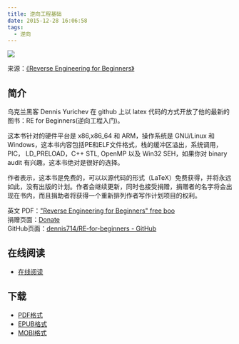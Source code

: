 ```yaml
---
title: 逆向工程基础
date: 2015-12-28 16:06:58
tags:
  - 逆向
---
```


![](https://ek8whxe.cloudimg.io/s/width/226/https://www.gitbook.com/cover/book/wizardforcel/re-for-beginners.jpg?build=1451289687917&v=12.0.2)

来源：[《Reverse Engineering for Beginners》](http://zhuanlan.zhihu.com/wooyun/19810488)

<!--more-->

## 简介 ##

乌克兰黑客 Dennis Yurichev 在 github 上以 latex 代码的方式开放了他的最新的图书：RE for Beginners(逆向工程入门)。

这本书针对的硬件平台是 x86,x86_64 和 ARM，操作系统是 GNU/Linux 和Windows，这本书内容包括PE和ELF文件格式，栈的缓冲区溢出，系统调用，PIC， LD_PRELOAD，C++ STL, OpenMP 以及 Win32 SEH，如果你对 binary audit 有兴趣，这本书绝对是很好的选择。　　

作者表示，这本书是免费的，可以以源代码的形式（LaTeX）免费获得，并将永远如此，没有出版的计划。作者会继续更新，同时也接受捐赠，捐赠者的名字将会出现在书内，而且捐助者将获得一个重新排列作者写作计划项目的权利。

英文 PDF：["Reverse Engineering for Beginners" free boo](http://yurichev.com/RE-book.html)  
捐赠页面：[Donate](http://yurichev.com/donate.html)  
GitHub页面：[dennis714/RE-for-beginners - GitHub](https://github.com/dennis714/RE-for-beginners)

## 在线阅读 ##

+ [在线阅读](https://www.gitbook.com/book/wizardforcel/re-for-beginners/details)

## 下载 ##

+ [PDF格式](https://www.gitbook.com/download/pdf/book/wizardforcel/re-for-beginners)
+ [EPUB格式](https://www.gitbook.com/download/epub/book/wizardforcel/re-for-beginners)
+ [MOBI格式](https://www.gitbook.com/download/mobi/book/wizardforcel/re-for-beginners)
